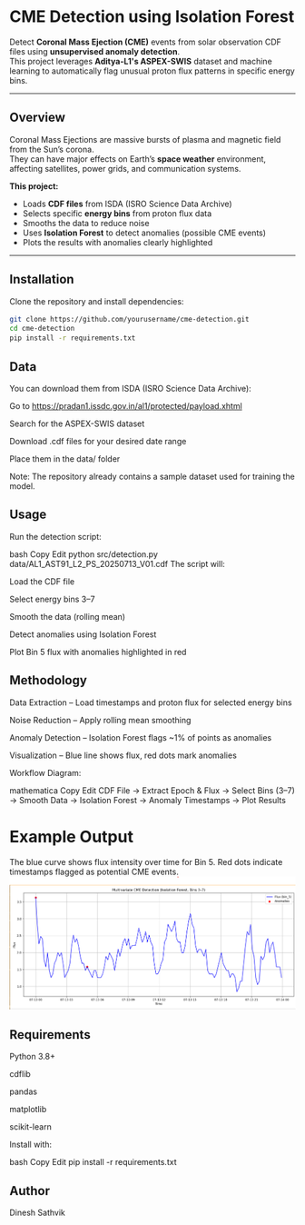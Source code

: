 # CME Detection using Isolation Forest

Detect **Coronal Mass Ejection (CME)** events from solar observation CDF files using **unsupervised anomaly detection**.  
This project leverages **Aditya-L1's ASPEX-SWIS** dataset and machine learning to automatically flag unusual proton flux patterns in specific energy bins.

---

## Overview
Coronal Mass Ejections are massive bursts of plasma and magnetic field from the Sun’s corona.  
They can have major effects on Earth’s **space weather** environment, affecting satellites, power grids, and communication systems.  

**This project:**
-  Loads **CDF files** from ISDA (ISRO Science Data Archive)  
-  Selects specific **energy bins** from proton flux data  
-  Smooths the data to reduce noise  
-  Uses **Isolation Forest** to detect anomalies (possible CME events)  
-  Plots the results with anomalies clearly highlighted  

---

##  Installation
Clone the repository and install dependencies:
```bash
git clone https://github.com/yourusername/cme-detection.git
cd cme-detection
pip install -r requirements.txt
```


##  Data
You can download them from ISDA (ISRO Science Data Archive):

Go to https://pradan1.issdc.gov.in/al1/protected/payload.xhtml

Search for the ASPEX-SWIS dataset

Download .cdf files for your desired date range

Place them in the data/ folder

Note: The repository already contains a sample dataset used for training the model.

## Usage
Run the detection script:

bash
Copy
Edit
python src/detection.py data/AL1_AST91_L2_PS_20250713_V01.cdf
The script will:

Load the CDF file

Select energy bins 3–7

Smooth the data (rolling mean)

Detect anomalies using Isolation Forest

Plot Bin 5 flux with anomalies highlighted in red

## Methodology
Data Extraction – Load timestamps and proton flux for selected energy bins

Noise Reduction – Apply rolling mean smoothing

Anomaly Detection – Isolation Forest flags ~1% of points as anomalies

Visualization – Blue line shows flux, red dots mark anomalies

Workflow Diagram:

mathematica
Copy
Edit
CDF File → Extract Epoch & Flux
         → Select Bins (3–7)
         → Smooth Data
         → Isolation Forest
         → Anomaly Timestamps
         → Plot Results
# Example Output
The blue curve shows flux intensity over time for Bin 5.
Red dots indicate timestamps flagged as potential CME events.
![Example CME Detection Output](Plot_diagram.png)

## Requirements
Python 3.8+

cdflib

pandas

matplotlib

scikit-learn

Install with:

bash
Copy
Edit
pip install -r requirements.txt

## Author
Dinesh Sathvik 



